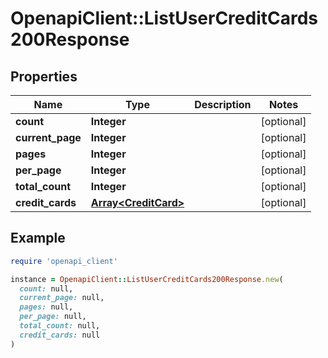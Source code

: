 # OpenapiClient::ListUserCreditCards200Response

## Properties

| Name | Type | Description | Notes |
| ---- | ---- | ----------- | ----- |
| **count** | **Integer** |  | [optional] |
| **current_page** | **Integer** |  | [optional] |
| **pages** | **Integer** |  | [optional] |
| **per_page** | **Integer** |  | [optional] |
| **total_count** | **Integer** |  | [optional] |
| **credit_cards** | [**Array&lt;CreditCard&gt;**](CreditCard.md) |  | [optional] |

## Example

```ruby
require 'openapi_client'

instance = OpenapiClient::ListUserCreditCards200Response.new(
  count: null,
  current_page: null,
  pages: null,
  per_page: null,
  total_count: null,
  credit_cards: null
)
```

